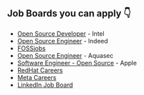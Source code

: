 ## Job Boards you can apply 👇

- [Open Source Developer](https://jobs.intel.com/page/show/open-source-developer-careers) - Intel
- [Open Source Engineer](https://www.indeed.com/q-Open-Source-Engineer-jobs.html?vjk=1475599e24cc62aa) - Indeed
- [FOSSjobs](https://www.fossjobs.net/)
- [Open Source Engineer](https://www.aquasec.com/about-us/careers/co/engineering/81.E1B/open-source-engineer/all/) - Aquasec
- [Software Engineer - Open Source](https://jobs.apple.com/en-us/details/200385788/software-engineer-open-source) - Apple
- [RedHat Careers](https://www.redhat.com/en/jobs)
- [Meta Careers](https://www.metacareers.com/jobs/?q=open%20source&is_remote_only=true&offices[0]=Remote%2C%20Canada&offices[1]=Remote%2C%20France&offices[2]=Remote%2C%20Germany&offices[3]=Remote%2C%20Ireland&offices[4]=Remote%2C%20Italy&offices[5]=Remote%2C%20Netherlands&offices[6]=Remote%2C%20Poland&offices[7]=Remote%2C%20Spain&offices[8]=Remote%2C%20Sweden&offices[9]=Remote%2C%20UK&offices[10]=Remote%2C%20US)
- [LinkedIn Job Board](https://www.linkedin.com/jobs/search/?geoId=92000000&keywords=open%20source%20developer&location=Worldwide)